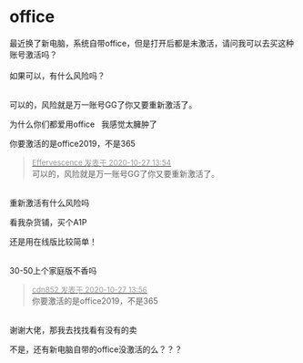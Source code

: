 # office


最近换了新电脑，系统自带office，但是打开后都是未激活，请问我可以去买这种账号激活吗？<br />
<br />
如果可以，有什么风险吗？<br />
<br />
<img id="aimg_UhcWC" onclick="zoom(this, this.src, 0, 0, 0)" class="zoom" src="https://gejiba.com/view.php/1d0c66321b2e3c088426ee09a12e1801.jpg" onmouseover="img_onmouseoverfunc(this)" onload="thumbImg(this)" border="0" alt="" />

可以的，风险就是万一账号GG了你又要重新激活了。

为什么你们都爱用office&nbsp; &nbsp;我感觉太臃肿了

你要激活的是office2019，不是365

<div class="quote"><blockquote><font size="2"><a href="https://www.hostloc.com/forum.php?mod=redirect&amp;goto=findpost&amp;pid=9358904&amp;ptid=758961" target="_blank"><font color="#999999">Effervescence 发表于 2020-10-27 13:54</font></a></font><br />
可以的，风险就是万一账号GG了你又要重新激活了。</blockquote></div><br />
重新激活有什么风险吗

看我杂货铺，买个A1P

还是用在线版比较简单！<br />
<br />
<img src="static/image/smiley/default/lol.gif" smilieid="12" border="0" alt="" /><img src="static/image/smiley/default/lol.gif" smilieid="12" border="0" alt="" /><img src="static/image/smiley/default/lol.gif" smilieid="12" border="0" alt="" />

30-50上个家庭版不香吗

<div class="quote"><blockquote><font size="2"><a href="https://www.hostloc.com/forum.php?mod=redirect&amp;goto=findpost&amp;pid=9358916&amp;ptid=758961" target="_blank"><font color="#999999">cdn852 发表于 2020-10-27 13:56</font></a></font><br />
你要激活的是office2019，不是365</blockquote></div><br />
谢谢大佬，那我去找找看有没有的卖

不是，还有新电脑自带的office没激活的么？？？
